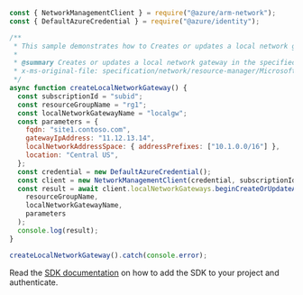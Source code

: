 ```javascript
const { NetworkManagementClient } = require("@azure/arm-network");
const { DefaultAzureCredential } = require("@azure/identity");

/**
 * This sample demonstrates how to Creates or updates a local network gateway in the specified resource group.
 *
 * @summary Creates or updates a local network gateway in the specified resource group.
 * x-ms-original-file: specification/network/resource-manager/Microsoft.Network/stable/2021-05-01/examples/LocalNetworkGatewayCreate.json
 */
async function createLocalNetworkGateway() {
  const subscriptionId = "subid";
  const resourceGroupName = "rg1";
  const localNetworkGatewayName = "localgw";
  const parameters = {
    fqdn: "site1.contoso.com",
    gatewayIpAddress: "11.12.13.14",
    localNetworkAddressSpace: { addressPrefixes: ["10.1.0.0/16"] },
    location: "Central US",
  };
  const credential = new DefaultAzureCredential();
  const client = new NetworkManagementClient(credential, subscriptionId);
  const result = await client.localNetworkGateways.beginCreateOrUpdateAndWait(
    resourceGroupName,
    localNetworkGatewayName,
    parameters
  );
  console.log(result);
}

createLocalNetworkGateway().catch(console.error);
```

Read the [SDK documentation](https://github.com/Azure/azure-sdk-for-js/blob/%40azure%2Farm-network_27.0.0/sdk/network/arm-network/README.md) on how to add the SDK to your project and authenticate.
